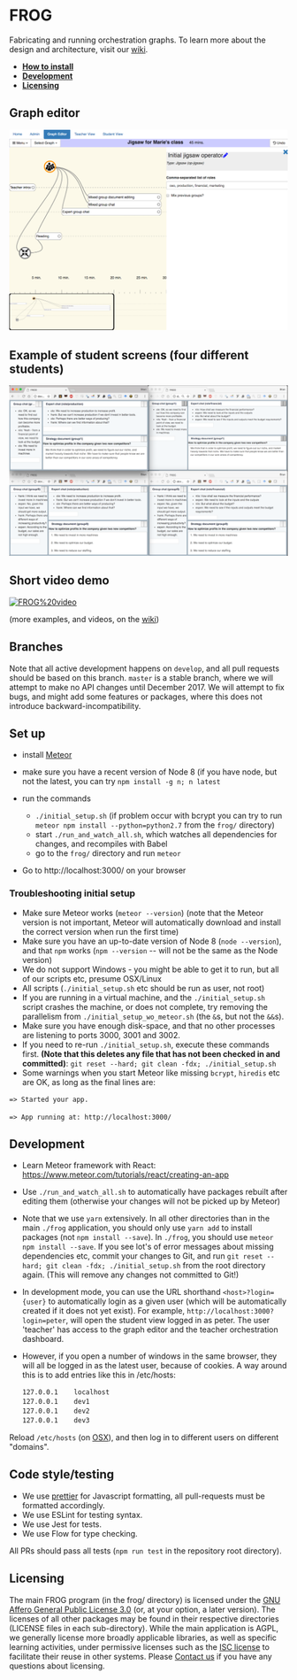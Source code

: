 # FROG
Fabricating and running orchestration graphs. To learn more about the design and architecture, visit our [wiki](https://github.com/chili-epfl/FROG/wiki).

 - **[How to install](#set-up)**
 - **[Development](#development)**
 - **[Licensing](#licensing)**

## Graph editor
![](docs/frog-editor.png)

## Example of student screens (four different students)
![](docs/student-collab.png)

## Short video demo
[![FROG%20video](https://img.youtube.com/vi/dqyjHpnAay0/0.jpg)](https://www.youtube.com/watch?v=dqyjHpnAay0)

(more examples, and videos, on the [wiki](https://github.com/chili-epfl/FROG/wiki))

## Branches
Note that all active development happens on `develop`, and all pull requests should be based on this branch. `master` is a stable branch, where we will attempt to make no API changes until December 2017. We will attempt to fix bugs, and might add some features or packages, where this does not introduce backward-incompatibility. 

## Set up

- install [Meteor](https://www.meteor.com/install)
- make sure you have a recent version of Node 8 (if you have node, but not the latest, you can try `npm install -g n; n latest`

- run the commands
    * `./initial_setup.sh` (if problem occur with bcrypt you can try to run `meteor npm install --python=python2.7` from the `frog/` directory)
    * start `./run_and_watch_all.sh`, which watches all dependencies for changes, and recompiles with Babel
    * go to the `frog/` directory and run `meteor`

- Go to http://localhost:3000/ on your browser

### Troubleshooting initial setup
- Make sure Meteor works (`meteor --version`) (note that the Meteor version is not important, Meteor will automatically download and install the correct version when run the first time)
- Make sure you have an up-to-date version of Node 8 (`node --version`), and that `npm` works (`npm --version` -- will not be the same as the Node version)
- We do not support Windows - you might be able to get it to run, but all of our scripts etc, presume OSX/Linux
- All scripts (`./initial_setup.sh` etc should be run as user, not root)
- If you are running in a virtual machine, and the `./initial_setup.sh` script crashes the machine, or does not complete, try removing the parallelism from `./initial_setup_wo_meteor.sh` (the `&`s, but not the `&&`s). 
- Make sure you have enough disk-space, and that no other processes are listening to ports 3000, 3001 and 3002.
- If you need to re-run `./initial_setup.sh`, execute these commands first. **(Note that this deletes any file that has not been checked in and committed)**: `git reset --hard; git clean -fdx; ./initial_setup.sh`
- Some warnings when you start Meteor like missing `bcrypt`, `hiredis` etc are OK, as long as the final lines are:
```
=> Started your app.

=> App running at: http://localhost:3000/
```

## Development

- Learn Meteor framework with React:
https://www.meteor.com/tutorials/react/creating-an-app

- Use `./run_and_watch_all.sh` to automatically have packages rebuilt after editing them (otherwise your changes will not be picked up by Meteor)
- Note that we use `yarn` extensively. In all other directories than in the main `./frog` application, you should only use `yarn add` to install packages (not `npm install --save`). In `./frog`, you should use `meteor npm install --save`. If you see lot's of error messages about missing dependencies etc, commit your changes to Git, and run `git reset --hard; git clean -fdx; ./initial_setup.sh` from the root directory again. (This will remove any changes not committed to Git!)

- In development mode, you can use the URL shorthand `<host>?login={user}` to automatically login as a given user (which will be automatically created if it does not yet exist). For example, `http://localhost:3000?login=peter`, will open the student view logged in as peter. The user 'teacher' has access to the graph editor and the teacher orchestration dashboard.
- However, if you open a number of windows in the same browser, they will all be logged in as the latest user, because of cookies. A way around this is to add entries like this in /etc/hosts:

   ```bash
   127.0.0.1	localhost
   127.0.0.1	dev1
   127.0.0.1	dev2
   127.0.0.1	dev3
   ```

Reload `/etc/hosts` (on [OSX](https://superuser.com/questions/346518/how-do-i-refresh-the-hosts-file-on-os-x)), and then log in to different users on different "domains". 


## Code style/testing

- We use [prettier](https://github.com/prettier/prettier) for Javascript formatting, all pull-requests must be formatted accordingly.
- We use ESLint for testing syntax.
- We use Jest for tests.
- We use Flow for type checking.

All PRs should pass all tests (`npm run test` in the repository root directory).

## Licensing
The main FROG program (in the frog/ directory) is licensed under the [GNU Affero General Public License 3.0](https://www.gnu.org/licenses/agpl-3.0.en.html) (or, at your option, a later version). The licenses of all other packages may be found in their respective directories (LICENSE files in each sub-directory). While the main application is AGPL, we generally license more broadly applicable libraries, as well as specific learning activities, under permissive licenses such as the [ISC license](https://www.isc.org/downloads/software-support-policy/isc-license/) to facilitate their reuse in other systems. Please [Contact us](mailto:shaklev@gmail.com) if you have any questions about licensing.

